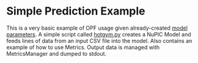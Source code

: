 # Simple Prediction Example

This is a very basic example of OPF usage given already-created [model parameters](model_params.py). A simple script called [hotgym.py](hotgym.py) creates a NuPIC Model and feeds lines of data from an input CSV file into the model. Also contains an example of how to use Metrics. Output data is managed with MetricsManager and dumped to stdout.